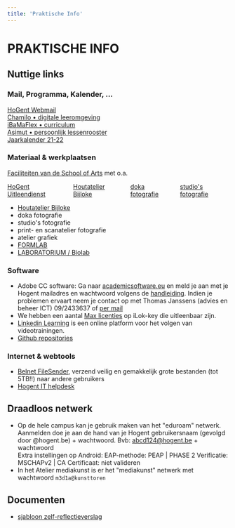 ```yaml
---
title: 'Praktische Info'
---
```


# PRAKTISCHE INFO

## Nuttige links

### Mail, Programma, Kalender, ...

<div class="chip"><a href="http://webmail.hogent.be/" target=_blanc>HoGent Webmail</a></div>
<div class="chip"><a href="https://chamilo.hogent.be/" target=_blanc>Chamilo • digitale leeromgeving</a></div>
<div class="chip"><a href="https://ibamaflex.hogent.be/" target=_blanc>iBaMaFlex • curriculum</a></div>
<div class="chip"><a href="https://hogent.asimut.net/public/" target=_blanc>Asimut • persoonlijk lessenrooster</a></div>

<div class="chip"><a href="https://schoolofartsgent.be/2021/wp-content/uploads/2021/05/07_Acad-kal-2021-2022-SCH-ACAD-v2.pdf" target=_blanc>Jaarkalender 21-22</a></div>

### Materiaal & werkplaatsen

[Faciliteiten van de School of Arts](https://schoolofartsgent.be/nl/onderwijs/faciliteiten) met o.a.

<div class="columns">
  <div class="column col-sm-12">
    <div class="toast toast-warning"><a href="http://uitleendienst.schoolofarts.be/users/sign_in" target=_blanc>HoGent Uitleendienst</a>
    </div>
  </div>
  <div class="column col-sm-12">
    <div class="toast toast-warning"><a href="https://www.facebook.com/KASKhoutatelier" target=_blanc>Houtatelier Bijloke</a>
    </div>
  </div>
  <div class="column col-sm-12">
    <div class="toast toast-warning"><a href="" target=_blanc>doka fotografie</a>
    </div>
  </div>
  <div class="column col-sm-12">
    <div class="toast toast-warning"><a href="" target=_blanc>studio's fotografie</a>
    </div>
  </div>
</div>

-   [Houtatelier Bijloke](https://www.facebook.com/KASKhoutatelier)
-   doka fotografie
-   studio's fotografie
-   print- en scanatelier fotografie
-   atelier grafiek
-   [FORMLAB](https://www.formlab.schoolofarts.be/)
-   [LABORATORIUM / Biolab](http://www.laboratorium.bio/)

### Software

-   Adobe CC software: Ga naar [academicsoftware.eu](https://www.academicsoftware.eu/) en meld je aan met je Hogent mailadres en wachtwoord volgens de [handleiding](https://streamable.com/tb4xyr). Indien je problemen ervaart neem je contact op met Thomas Janssens (advies en beheer ICT) 09/2433637 of [per mail](mailto:thomas.janssens@hogent.be)
-   We hebben een aantal [Max licenties](https://cycling74.com/) op iLok-key die  uitleenbaar zijn.
-   [Linkedin Learning](https://linkedin-learning.pxf.io/) is een online platform voor het volgen van videotrainingen.
-   [Github repositories](https://github.com/theBlackBoxSociety/)

### Internet & webtools

-   [Belnet FileSender](https://filesender.belnet.be/index.php?s=upload), verzend veilig en gemakkelijk grote bestanden (tot 5TB!!) naar andere gebruikers
-   [Hogent IT helpdesk](https://servicedesk.hogent.be/)

## Draadloos netwerk

-   Op de hele campus kan je gebruik maken van het "eduroam" netwerk. Aanmelden doe je aan de hand van je Hogent gebruikersnaam (gevolgd door @hogent.be) + wachtwoord. Bvb: abcd124@hogent.be + wachtwoord  
    Extra instellingen op Android: EAP-methode: PEAP | PHASE 2 Verificatie: MSCHAPv2 | CA Certificaat: niet valideren
-   In het Atelier mediakunst is er het "mediakunst" netwerk met wachtwoord `m3d1a@kunsttoren`

## Documenten

-   [sjabloon zelf-reflectieverslag](SjabloonReflectieverslag.rtf)
